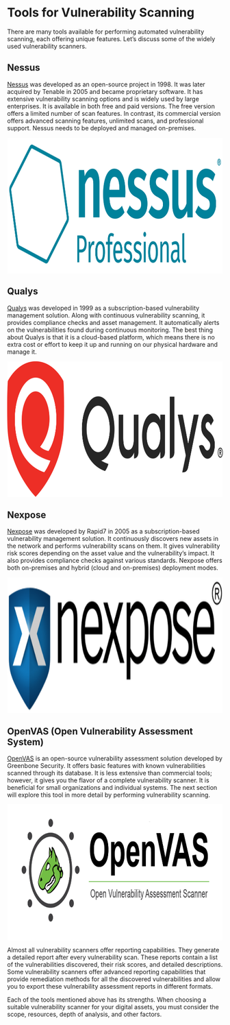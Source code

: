 # Tools for Vulnerability Scanning

There are many tools available for performing automated vulnerability scanning, each offering unique features. Let’s discuss some of the widely used vulnerability scanners.

## Nessus

[Nessus](https://www.tenable.com/products/nessus) was developed as an open-source project in 1998. It was later acquired by Tenable in 2005 and became proprietary software. It has extensive vulnerability scanning options and is widely used by large enterprises. It is available in both free and paid versions. The free version offers a limited number of scan features. In contrast, its commercial version offers advanced scanning features, unlimited scans, and professional support. Nessus needs to be deployed and managed on-premises.

<img src="../../../../_resources/b5a7198c4c63e7e821a8186cc386dcc1.png" alt="Nessus logo." width="1007" height="317" style="display:block; margin: 0 auto;">

## Qualys

[Qualys](https://qualys.com/) was developed in 1999 as a subscription-based vulnerability management solution. Along with continuous vulnerability scanning, it provides compliance checks and asset management. It automatically alerts on the vulnerabilities found during continuous monitoring. The best thing about Qualys is that it is a cloud-based platform, which means there is no extra cost or effort to keep it up and running on our physical hardware and manage it.

<img src="../../../../_resources/298b9318bc13798f9ec70ca51a89b913.png" alt="Qualys logo." width="1007" height="317" style="display:block; margin: 0 auto;">

## Nexpose

[Nexpose](https://www.rapid7.com/products/nexpose/) was developed by Rapid7 in 2005 as a subscription-based vulnerability management solution. It continuously discovers new assets in the network and performs vulnerability scans on them. It gives vulnerability risk scores depending on the asset value and the vulnerability’s impact. It also provides compliance checks against various standards. Nexpose offers both on-premises and hybrid (cloud and on-premises) deployment modes.

<img src="../../../../_resources/6645aa8c024f7893371eb7ac-1726737.png" alt="Nexpose logo." width="1007" height="317" style="display:block; margin: 0 auto;">

## OpenVAS (Open <span style="color: inherit;">Vulnerability Assessment</span> System)

[OpenVAS](https://www.openvas.org/) is an open-source <span style="color: inherit;">vulnerability assessment</span> solution developed by Greenbone Security. It offers basic features with known vulnerabilities scanned through its database. It is less extensive than commercial tools; however, it gives you the flavor of a complete vulnerability scanner. It is beneficial for small organizations and individual systems. The next section will explore this tool in more detail by performing vulnerability scanning.

<img src="../../../../_resources/357ea4c03c0a9bbbcba6510a55c6a6c5.png" alt="OpenVAS logo." width="1007" height="317" style="display:block; margin: 0 auto;">

Almost all vulnerability scanners offer reporting capabilities. They generate a detailed report after every vulnerability scan. These reports contain a list of the vulnerabilities discovered, their risk scores, and detailed descriptions. Some vulnerability scanners offer advanced reporting capabilities that provide remediation methods for all the discovered vulnerabilities and allow you to export these vulnerability assessment reports in different formats.

Each of the tools mentioned above has its strengths. When choosing a suitable vulnerability scanner for your digital assets, you must consider the scope, resources, depth of analysis, and other factors.